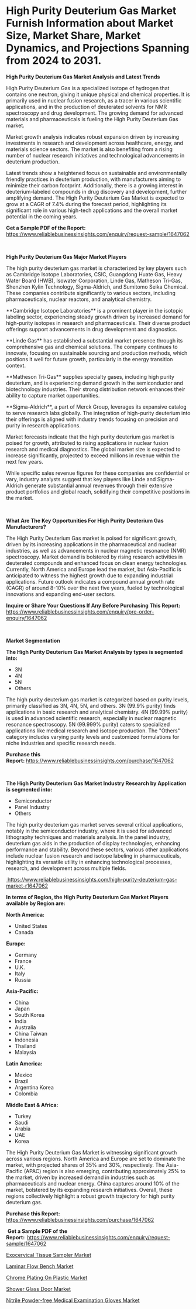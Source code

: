 <p><h1>High Purity Deuterium Gas Market Furnish Information about Market Size, Market Share, Market Dynamics, and Projections Spanning from 2024 to 2031.</h1></p><p><strong>High Purity Deuterium Gas Market Analysis and Latest Trends</strong></p>
<p><p>High Purity Deuterium Gas is a specialized isotope of hydrogen that contains one neutron, giving it unique physical and chemical properties. It is primarily used in nuclear fusion research, as a tracer in various scientific applications, and in the production of deuterated solvents for NMR spectroscopy and drug development. The growing demand for advanced materials and pharmaceuticals is fueling the High Purity Deuterium Gas market.</p><p>Market growth analysis indicates robust expansion driven by increasing investments in research and development across healthcare, energy, and materials science sectors. The market is also benefiting from a rising number of nuclear research initiatives and technological advancements in deuterium production. </p><p>Latest trends show a heightened focus on sustainable and environmentally friendly practices in deuterium production, with manufacturers aiming to minimize their carbon footprint. Additionally, there is a growing interest in deuterium-labeled compounds in drug discovery and development, further amplifying demand. The High Purity Deuterium Gas Market is expected to grow at a CAGR of 7.4% during the forecast period, highlighting its significant role in various high-tech applications and the overall market potential in the coming years.</p></p>
<p><strong>Get a Sample PDF of the Report:&nbsp;</strong> <a href="https://www.reliablebusinessinsights.com/enquiry/request-sample/1647062?utm_campaign=1781&utm_medium=2&utm_source=Github&utm_content=ia&utm_term=27102024&utm_id=high-purity-deuterium-gas">https://www.reliablebusinessinsights.com/enquiry/request-sample/1647062</a></p>
<p>&nbsp;</p>
<p><strong>High Purity Deuterium Gas Major Market Players</strong></p>
<p><p>The high purity deuterium gas market is characterized by key players such as Cambridge Isotope Laboratories, CSIC, Guangdong Huate Gas, Heavy Water Board (HWB), Isowater Corporation, Linde Gas, Matheson Tri-Gas, Shenzhen Kylin Technology, Sigma-Aldrich, and Sumitomo Seika Chemical. These companies contribute significantly to various sectors, including pharmaceuticals, nuclear reactors, and analytical chemistry.</p><p>**Cambridge Isotope Laboratories** is a prominent player in the isotopic labeling sector, experiencing steady growth driven by increased demand for high-purity isotopes in research and pharmaceuticals. Their diverse product offerings support advancements in drug development and diagnostics.</p><p>**Linde Gas** has established a substantial market presence through its comprehensive gas and chemical solutions. The company continues to innovate, focusing on sustainable sourcing and production methods, which positions it well for future growth, particularly in the energy transition context.</p><p>**Matheson Tri-Gas** supplies specialty gases, including high purity deuterium, and is experiencing demand growth in the semiconductor and biotechnology industries. Their strong distribution network enhances their ability to capture market opportunities.</p><p>**Sigma-Aldrich**, a part of Merck Group, leverages its expansive catalog to serve research labs globally. The integration of high-purity deuterium into their offerings is aligned with industry trends focusing on precision and purity in research applications.</p><p>Market forecasts indicate that the high purity deuterium gas market is poised for growth, attributed to rising applications in nuclear fusion research and medical diagnostics. The global market size is expected to increase significantly, projected to exceed millions in revenue within the next few years.</p><p>While specific sales revenue figures for these companies are confidential or vary, industry analysts suggest that key players like Linde and Sigma-Aldrich generate substantial annual revenues through their extensive product portfolios and global reach, solidifying their competitive positions in the market.</p></p>
<p>&nbsp;</p>
<p><strong>What Are The Key Opportunities For High Purity Deuterium Gas Manufacturers?</strong></p>
<p><p>The High Purity Deuterium Gas market is poised for significant growth, driven by its increasing applications in the pharmaceutical and nuclear industries, as well as advancements in nuclear magnetic resonance (NMR) spectroscopy. Market demand is bolstered by rising research activities in deuterated compounds and enhanced focus on clean energy technologies. Currently, North America and Europe lead the market, but Asia-Pacific is anticipated to witness the highest growth due to expanding industrial applications. Future outlook indicates a compound annual growth rate (CAGR) of around 8-10% over the next five years, fueled by technological innovations and expanding end-user sectors.</p></p>
<p><strong>Inquire or Share Your Questions If Any Before Purchasing This Report:</strong> <a href="https://www.reliablebusinessinsights.com/enquiry/pre-order-enquiry/1647062?utm_campaign=1781&utm_medium=2&utm_source=Github&utm_content=ia&utm_term=27102024&utm_id=high-purity-deuterium-gas">https://www.reliablebusinessinsights.com/enquiry/pre-order-enquiry/1647062</a></p>
<p>&nbsp;</p>
<p><strong>Market Segmentation</strong></p>
<p><strong>The High Purity Deuterium Gas Market Analysis by types is segmented into:</strong></p>
<p><ul><li>3N</li><li>4N</li><li>5N</li><li>Others</li></ul></p>
<p><p>The high purity deuterium gas market is categorized based on purity levels, primarily classified as 3N, 4N, 5N, and others. 3N (99.9% purity) finds applications in basic research and analytical chemistry. 4N (99.99% purity) is used in advanced scientific research, especially in nuclear magnetic resonance spectroscopy. 5N (99.999% purity) caters to specialized applications like medical research and isotope production. The "Others" category includes varying purity levels and customized formulations for niche industries and specific research needs.</p></p>
<p><strong>Purchase this Report:&nbsp;</strong><a href="https://www.reliablebusinessinsights.com/purchase/1647062?utm_campaign=1781&utm_medium=2&utm_source=Github&utm_content=ia&utm_term=27102024&utm_id=high-purity-deuterium-gas">https://www.reliablebusinessinsights.com/purchase/1647062</a></p>
<p>&nbsp;</p>
<p><strong>The High Purity Deuterium Gas Market Industry Research by Application is segmented into:</strong></p>
<p><ul><li>Semiconductor</li><li>Panel Industry</li><li>Others</li></ul></p>
<p><p>The high purity deuterium gas market serves several critical applications, notably in the semiconductor industry, where it is used for advanced lithography techniques and materials analysis. In the panel industry, deuterium gas aids in the production of display technologies, enhancing performance and stability. Beyond these sectors, various other applications include nuclear fusion research and isotope labeling in pharmaceuticals, highlighting its versatile utility in enhancing technological processes, research, and development across multiple fields.</p></p>
<p><a href="https://www.reliablebusinessinsights.com/high-purity-deuterium-gas-market-r1647062?utm_campaign=1781&utm_medium=2&utm_source=Github&utm_content=ia&utm_term=27102024&utm_id=high-purity-deuterium-gas">&nbsp;https://www.reliablebusinessinsights.com/high-purity-deuterium-gas-market-r1647062</a></p>
<p><strong>In terms of Region, the High Purity Deuterium Gas Market Players available by Region are:</strong></p>
<p>
    <p> <strong> North America: </strong>
        <ul>
            <li>United States</li>
            <li>Canada</li>
        </ul>
        </p> 
    <p> <strong> Europe: </strong>
        <ul>
            <li>Germany</li>
            <li>France</li>
            <li>U.K.</li>
            <li>Italy</li>
            <li>Russia</li>
        </ul>
        </p> 
    <p> <strong> Asia-Pacific: </strong>
        <ul>
            <li>China</li>
            <li>Japan</li>
            <li>South Korea</li>
            <li>India</li>
            <li>Australia</li>
            <li>China Taiwan</li>
            <li>Indonesia</li>
            <li>Thailand</li>
            <li>Malaysia</li>
        </ul>
        </p> 
    <p> <strong> Latin America: </strong>
        <ul>
            <li>Mexico</li>
            <li>Brazil</li>
            <li>Argentina Korea</li>
            <li>Colombia</li>
        </ul>
        </p> 
    <p> <strong> Middle East & Africa: </strong>
        <ul>
            <li>Turkey</li>
            <li>Saudi</li>
            <li>Arabia</li>
            <li>UAE</li>
            <li>Korea</li>
        </ul>
    </p>
    </p>
<p><p>The High Purity Deuterium Gas Market is witnessing significant growth across various regions. North America and Europe are set to dominate the market, with projected shares of 35% and 30%, respectively. The Asia-Pacific (APAC) region is also emerging, contributing approximately 25% to the market, driven by increased demand in industries such as pharmaceuticals and nuclear energy. China captures around 10% of the market, bolstered by its expanding research initiatives. Overall, these regions collectively highlight a robust growth trajectory for high purity deuterium gas.</p></p>
<p><strong>Purchase this Report: </strong><a href="https://www.reliablebusinessinsights.com/purchase/1647062?utm_campaign=1781&utm_medium=2&utm_source=Github&utm_content=ia&utm_term=27102024&utm_id=high-purity-deuterium-gas">https://www.reliablebusinessinsights.com/purchase/1647062</a></p>
<p>&nbsp;<strong>Get a Sample PDF of the Report:&nbsp;&nbsp;</strong><a href="https://www.reliablebusinessinsights.com/enquiry/request-sample/1647062?utm_campaign=1781&utm_medium=2&utm_source=Github&utm_content=ia&utm_term=27102024&utm_id=high-purity-deuterium-gas">https://www.reliablebusinessinsights.com/enquiry/request-sample/1647062</a></p>
<p><strong></strong></p>
<p><p><a href="https://www.linkedin.com/pulse/exocervical-tissue-sampler-market-indicators-size-regional-fgw6e?trk=public_post_embed_feed-article-content&utm_campaign=1781&utm_medium=2&utm_source=Github&utm_content=ia&utm_term=27102024&utm_id=high-purity-deuterium-gas">Exocervical Tissue Sampler Market</a></p><p><a href="https://www.linkedin.com/pulse/laminar-flow-bench-industry-sector-new-technologies-market-a6b5e?trk=public_post_embed_feed-article-content&utm_campaign=1781&utm_medium=2&utm_source=Github&utm_content=ia&utm_term=27102024&utm_id=high-purity-deuterium-gas">Laminar Flow Bench Market</a></p><p><a href="https://www.linkedin.com/pulse/chrome-plating-plastic-market-global-trends-forecast-2024-5sl5e?trk=public_post_embed_feed-article-content&utm_campaign=1781&utm_medium=2&utm_source=Github&utm_content=ia&utm_term=27102024&utm_id=high-purity-deuterium-gas">Chrome Plating On Plastic Market</a></p><p><a href="https://www.linkedin.com/pulse/shower-glass-door-market-innovations-trends-comprehensive-1fxje?trk=public_post_embed_feed-article-content&utm_campaign=1781&utm_medium=2&utm_source=Github&utm_content=ia&utm_term=27102024&utm_id=high-purity-deuterium-gas">Shower Glass Door Market</a></p><p><a href="https://github.com/lawriesievelwij/Market-Research-Report-List-1/blob/main/nitrile-powder-free-medical-examination-gloves-market.md?utm_campaign=1781&utm_medium=2&utm_source=Github&utm_content=ia&utm_term=27102024&utm_id=high-purity-deuterium-gas">Nitrile Powder-free Medical Examination Gloves Market</a></p></p>